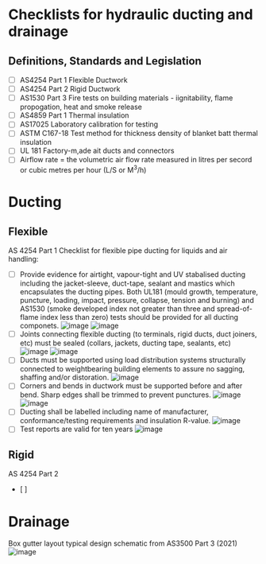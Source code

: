 # Checklists for hydraulic ducting and drainage


## Definitions, Standards and Legislation

  - [ ] AS4254 Part 1 Flexible Ductwork
  - [ ] AS4254 Part 2 Rigid Ductwork
  - [ ] AS1530 Part 3 Fire tests on building materials - iignitability, flame propogation, heat and smoke release
  - [ ] AS4859 Part 1 Thermal insulation
  - [ ] AS17025 Laboratory calibration for testing
  - [ ] ASTM C167-18 Test method for thickness density of blanket batt thermal insulation
  - [ ] UL 181 Factory-m,ade ait ducts and connectors
  - [ ] Airflow rate = the volumetric air flow rate measured in litres per secord or cubic metres per hour (L/S or M<sup>3</sup>/h)

# Ducting


## Flexible
AS 4254 Part 1
Checklist for flexible pipe ducting for liquids and air handling:
 - [ ] Provide evidence for airtight, vapour-tight and UV stabalised ducting including the jacket-sleeve, duct-tape, sealant and mastics which encapsulates the ducting pipes.  Both UL181 (mould growth, temperature, puncture, loading, impact, pressure, collapse, tension and burning) and AS1530 (smoke developed index not greater than three and spread-of-flame index less than zero) tests should be provided for all ducting componets. ![image](https://user-images.githubusercontent.com/146181/206046129-519c5daf-5564-495f-8216-f18c9c8079d0.png) ![image](https://user-images.githubusercontent.com/146181/206046326-47b8fc13-92a0-47fd-90ef-583a1d609f1b.png)
 - [ ] Joints connecting flexible ducting (to terminals, rigid ducts, duct joiners, etc) must be sealed (collars, jackets, ducting tape, sealants, etc) ![image](https://user-images.githubusercontent.com/146181/206045574-ff1772ef-16f1-4634-9ac3-b6f3aeddae1c.png) ![image](https://user-images.githubusercontent.com/146181/206045707-7144d850-5990-46b6-9bdf-75febe6316a2.png)
 - [ ] Ducts must be supported using load distribution systems structurally connected to weightbearing building elements to assure no sagging, shaffing and/or distoration. ![image](https://user-images.githubusercontent.com/146181/206046359-444dbc5f-f267-463f-9a9e-605035688ed2.png)
 - [ ] Corners and bends in ductwork must be supported before and after bend.  Sharp edges shall be trimmed to prevent punctures. ![image](https://user-images.githubusercontent.com/146181/206046414-22997be7-e04b-46bb-aba4-fcd996bef6d3.png) ![image](https://user-images.githubusercontent.com/146181/206046869-a31c14d6-c1b7-4853-ab6c-f7fa095785cc.png)
 - [ ] Ducting shall be labelled including name of manufacturer, conformance/testing requirements and insulation R-value. ![image](https://user-images.githubusercontent.com/146181/206047062-db388812-3cc4-4e6e-8e14-2644d47d6d27.png)
 - [ ] Test reports are valid for ten years ![image](https://user-images.githubusercontent.com/146181/206047184-8a6805da-1415-4dab-a0e3-0eaf7e0bd758.png)

## Rigid
AS 4254 Part 2
  - [ ] 


# Drainage 
Box gutter layout typical design schematic from AS3500 Part 3 (2021)
![image](https://user-images.githubusercontent.com/146181/195210193-d662de28-d7db-49c0-92ae-f3c9633736ea.png)


